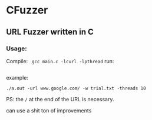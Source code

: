 # CFuzzer
## URL Fuzzer written in C
### Usage:
Compile:
``` gcc main.c -lcurl -lpthread```
run:
```./a.out -url <url> -w <wordlist path> -threads <number of threads>
```
example:
```
./a.out -url www.google.com/ -w trial.txt -threads 10
```
PS: the `/` at the end of the URL is necessary.

can use a shit ton of improvements
